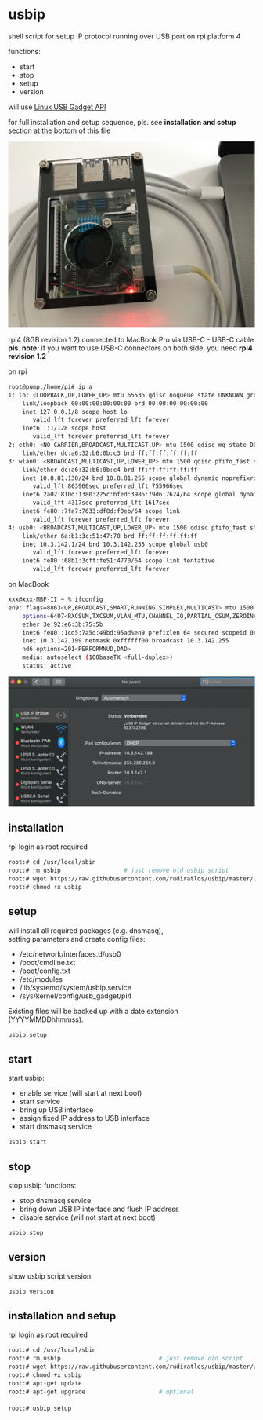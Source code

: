 # usbip

shell script for setup IP protocol running over USB port on rpi platform 4

functions:

- start
- stop
- setup
- version

will use [Linux USB Gadget API](https://www.kernel.org/doc/html/v4.17/driver-api/usb/gadget.html)

for full installation and setup sequence, pls. see **installation and setup** section at the bottom of this file

![rpi4 and MAC](./img/IMG_1149.jpg)

rpi4 (8GB revision 1.2) connected to MacBook Pro via USB-C - USB-C cable\
**pls. note:** if you want to use USB-C connectors on both side, you need **rpi4 revision 1.2**

on rpi
~~~bash
root@pump:/home/pi# ip a
1: lo: <LOOPBACK,UP,LOWER_UP> mtu 65536 qdisc noqueue state UNKNOWN group default qlen 1000
    link/loopback 00:00:00:00:00:00 brd 00:00:00:00:00:00
    inet 127.0.0.1/8 scope host lo
       valid_lft forever preferred_lft forever
    inet6 ::1/128 scope host 
       valid_lft forever preferred_lft forever
2: eth0: <NO-CARRIER,BROADCAST,MULTICAST,UP> mtu 1500 qdisc mq state DOWN group default qlen 1000
    link/ether dc:a6:32:b6:0b:c3 brd ff:ff:ff:ff:ff:ff
3: wlan0: <BROADCAST,MULTICAST,UP,LOWER_UP> mtu 1500 qdisc pfifo_fast state UP group default qlen 1000
    link/ether dc:a6:32:b6:0b:c4 brd ff:ff:ff:ff:ff:ff
    inet 10.8.81.130/24 brd 10.8.81.255 scope global dynamic noprefixroute wlan0
       valid_lft 863966sec preferred_lft 755966sec
    inet6 2a02:810d:1380:225c:bfed:3986:79d6:7624/64 scope global dynamic mngtmpaddr noprefixroute 
       valid_lft 4317sec preferred_lft 1617sec
    inet6 fe80::7fa7:7633:df8d:f0eb/64 scope link 
       valid_lft forever preferred_lft forever
4: usb0: <BROADCAST,MULTICAST,UP,LOWER_UP> mtu 1500 qdisc pfifo_fast state UP group default qlen 1000
    link/ether 6a:b1:3c:51:47:70 brd ff:ff:ff:ff:ff:ff
    inet 10.3.142.1/24 brd 10.3.142.255 scope global usb0
       valid_lft forever preferred_lft forever
    inet6 fe80::68b1:3cff:fe51:4770/64 scope link tentative 
       valid_lft forever preferred_lft forever
~~~

on MacBook
~~~bash
xxx@xxx-MBP-II ~ % ifconfig
en9: flags=8863<UP,BROADCAST,SMART,RUNNING,SIMPLEX,MULTICAST> mtu 1500
	options=6407<RXCSUM,TXCSUM,VLAN_MTU,CHANNEL_IO,PARTIAL_CSUM,ZEROINVERT_CSUM>
	ether 3e:92:e6:3b:75:5b 
	inet6 fe80::1cd5:7a5d:49bd:95ad%en9 prefixlen 64 secured scopeid 0x10 
	inet 10.3.142.199 netmask 0xffffff00 broadcast 10.3.142.255
	nd6 options=201<PERFORMNUD,DAD>
	media: autoselect (100baseTX <full-duplex>)
	status: active
~~~

![MAC Network config](./img/IMG_MacBookNetwork.png)

## installation

rpi login as root required

~~~bash
root:# cd /usr/local/sbin
root:# rm usbip                  # just remove old usbip script
root:# wget https://raw.githubusercontent.com/rudiratlos/usbip/master/usbip
root:# chmod +x usbip
~~~

## setup

will install all required packages (e.g. dnsmasq),\
setting parameters and create config files:

- /etc/network/interfaces.d/usb0
- /boot/cmdline.txt
- /boot/config.txt
- /etc/modules
- /lib/systemd/system/usbip.service
- /sys/kernel/config/usb_gadget/pi4

Existing files will be backed up with a date extension (YYYYMMDDhhmmss). 

~~~bash
usbip setup
~~~

## start

start usbip:

- enable service (will start at next boot)
- start service
- bring up USB interface
- assign fixed IP address to USB interface
- start dnsmasq service

~~~bash
usbip start
~~~

## stop

stop usbip functions:

- stop dnsmasq service
- bring down USB IP interface and flush IP address
- disable service (will not start at next boot)

~~~bash
usbip stop
~~~

## version

show usbip script version

~~~bash
usbip version
~~~

## installation and setup

rpi login as root required

~~~bash
root:# cd /usr/local/sbin
root:# rm usbip                            # just remove old script
root:# wget https://raw.githubusercontent.com/rudiratlos/usbip/master/usbip
root:# chmod +x usbip
root:# apt-get update
root:# apt-get upgrade                     # optional

root:# usbip setup
~~~
